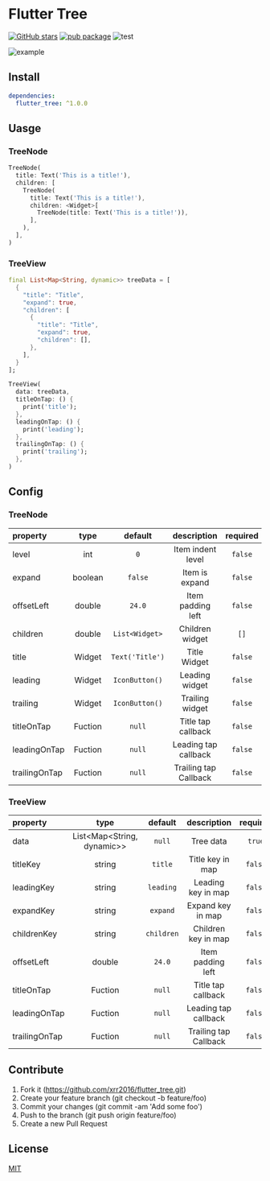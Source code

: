 # Flutter Tree

[![GitHub stars](https://img.shields.io/github/stars/xrr2016/flutter_tree)](https://github.com/xrr2016/flutter_tree/stargazers) [![pub package](https://img.shields.io/pub/v/flutter_tree.svg)](https://pub.dev/packages/flutter_tree) ![test](https://github.com/xrr2016/flutter_tree/workflows/widget%20test/badge.svg)

![example](./example/tree.gif)

## Install

```yml
dependencies:
  flutter_tree: ^1.0.0
```

## Uasge

### TreeNode

```dart
TreeNode(
  title: Text('This is a title!'),
  children: [
    TreeNode(
      title: Text('This is a title!'),
      children: <Widget>[
        TreeNode(title: Text('This is a title!')),
      ],
    ),
  ],
)
```

### TreeView

```dart
final List<Map<String, dynamic>> treeData = [
  {
    "title": "Title",
    "expand": true,
    "children": [
      {
        "title": "Title",
        "expand": true,
        "children": [],
      },
    ],
  }
];

TreeView(
  data: treeData,
  titleOnTap: () {
    print('title');
  },
  leadingOnTap: () {
    print('leading');
  },
  trailingOnTap: () {
    print('trailing');
  },
)
```


## Config

### TreeNode

| property | type | default | description | required |
| :- | :---: | :---: | :---: | :-: |
| level | int | `0` | Item indent level | `false` |
| expand | boolean | `false` | Item is expand | `false` |
| offsetLeft | double | `24.0` | Item padding left | `false` |
| children | double | `List<Widget>` | Children widget | `[]` |
| title | Widget | `Text('Title')` | Title Widget | `false`  |
| leading | Widget | `IconButton()` | Leading widget | `false` |
| trailing | Widget | `IconButton()` | Trailing widget | `false` |
| titleOnTap | Fuction | `null` | Title tap callback | `false` |
| leadingOnTap | Fuction | `null` | Leading tap callback | `false` |
| trailingOnTap | Fuction | `null` | Trailing tap Callback | `false` |


### TreeView

| property | type | default | description | required |
| :- | :---: | :---: | :---: | :-: |
| data | List<Map<String, dynamic>> | `null` | Tree data | `true` |
| titleKey | string | `title` | Title key in map | `false` |
| leadingKey | string | `leading` | Leading key in map | `false` |
| expandKey | string | `expand` | Expand key in map | `false` |
| childrenKey | string | `children` | Children key in map | `false` |
| offsetLeft | double | `24.0` | Item padding left | `false` |
| titleOnTap | Fuction | `null` | Title tap callback | `false` |
| leadingOnTap | Fuction | `null` | Leading tap callback | `false` |
| trailingOnTap | Fuction | `null` | Trailing tap Callback | `false` |



## Contribute

1. Fork it (https://github.com/xrr2016/flutter_tree.git)
2. Create your feature branch (git checkout -b feature/foo)
3. Commit your changes (git commit -am 'Add some foo')
4. Push to the branch (git push origin feature/foo)
5. Create a new Pull Request

## License

[MIT](./LICENSE)

